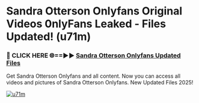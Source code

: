 # Sandra Otterson Onlyfans Original Videos 0nlyFans Leaked - Files Updated! (u71m)

<h3>🔴 CLICK HERE 🌐==►► <a href="https://tinyurl.com/3hn5wdd3" rel="nofollow">Sandra Otterson Onlyfans Updated Files</a></h3>

Get Sandra Otterson Onlyfans and all content. Now you can access all videos and pictures of Sandra Otterson Onlyfans. New Updated Files 2025!

[![u71m](https://i.imgur.com/4HnBqBT.gif)](https://tinyurl.com/3hn5wdd3)
